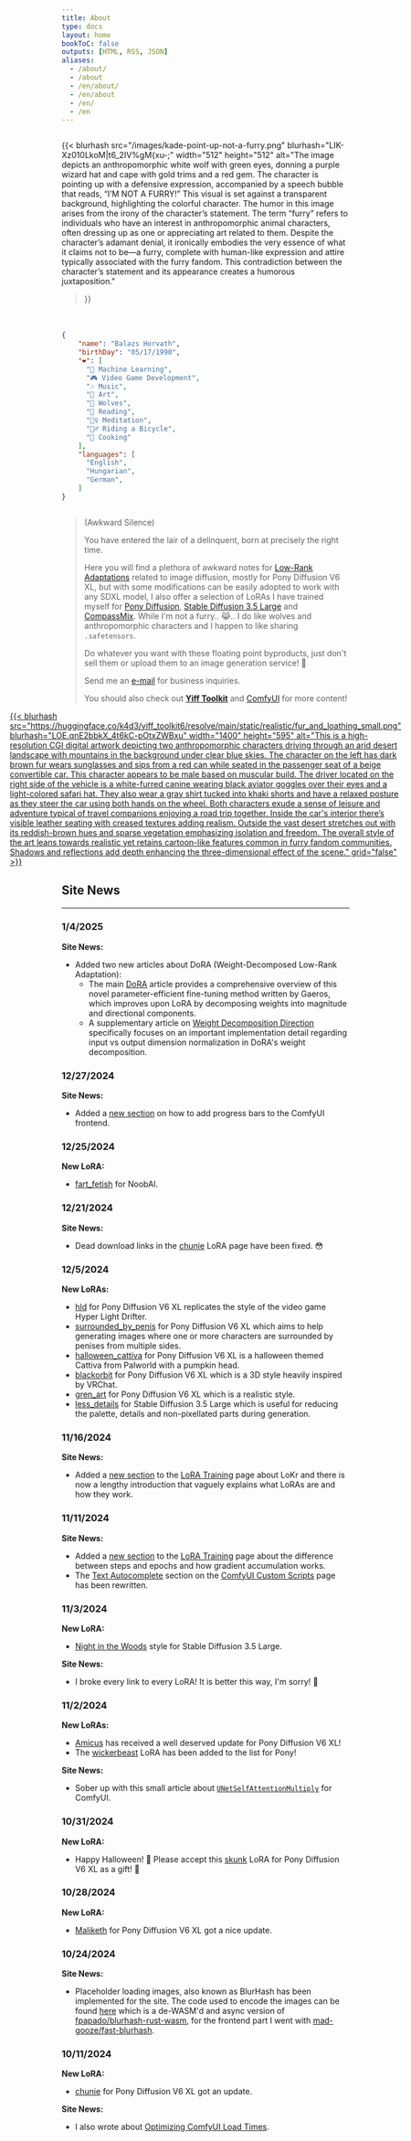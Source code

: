 ```yaml
---
title: About
type: docs
layout: home
bookToC: false
outputs: [HTML, RSS, JSON]
aliases:
  - /about/
  - /about
  - /en/about/
  - /en/about
  - /en/
  - /en
---
```


<!-- markdownlint-disable MD009 MD025 MD033 -->

<div style="display: flex; flex-wrap: wrap; justify-content: space-between; gap: 20px;">
  <div style="flex: 1 1 300px; min-width: 0;">

{{< blurhash
    src="/images/kade-point-up-not-a-furry.png"
    blurhash="LIK-Xz010LkoM|t6_2IV%gM{xu-;"
    width="512"
    height="512"
    alt="The image depicts an anthropomorphic white wolf with green eyes, donning a purple wizard hat and cape with gold trims and a red gem. The character is pointing up with a defensive expression, accompanied by a speech bubble that reads, “I’M NOT A FURRY!” This visual is set against a transparent background, highlighting the colorful character. The humor in this image arises from the irony of the character’s statement. The term “furry” refers to individuals who have an interest in anthropomorphic animal characters, often dressing up as one or appreciating art related to them. Despite the character’s adamant denial, it ironically embodies the very essence of what it claims not to be—a furry, complete with human-like expression and attire typically associated with the furry fandom. This contradiction between the character’s statement and its appearance creates a humorous juxtaposition."
>}}

  </div>
  <div style="flex: 1 1 300px; min-width: 0;">

```json
{
    "name": "Balazs Horvath",
    "birthDay": "05/17/1990",
    "❤️": [
      "🧠 Machine Learning",
      "🎮 Video Game Development",
      "🎶 Music",
      "🎨 Art",
      "🐺 Wolves",
      "📖 Reading",
      "🧘‍♀️ Meditation",
      "🚴‍♂️ Riding a Bicycle",
      "🧁 Cooking"
    ],
    "languages": [
      "English",
      "Hungarian",
      "German",
    ]
}
```

  </div>
</div>

> (Awkward Silence)
>
> You have entered the lair of a delinquent, born at precisely the right time.
>
> Here you will find a plethora of awkward notes for [Low-Rank Adaptations](/docs/yiff_toolkit/lora_training/) related to image diffusion, mostly for Pony Diffusion V6 XL, but with some modifications can be easily adopted to work with any SDXL model, I also offer a selection of LoRAs I have trained myself for [Pony Diffusion](/docs/yiff_toolkit/loras/ponyxlv6/), [Stable Diffusion 3.5 Large](/docs/yiff_toolkit/loras/3.5-large/) and [CompassMix](/docs/yiff_toolkit/loras/compassmix). While I'm not a furry.. 😹.. I do like wolves and anthropomorphic characters and I happen to like sharing `.safetensors`.
> 
> Do whatever you want with these floating point byproducts, just don't sell them or upload them to an image generation service! 🐺
> 
> Send me an [e-mail](mailto:acsipont@gmail.com) for business inquiries.
> 
> You should also check out **[Yiff Toolkit](/docs/yiff_toolkit)** and [ComfyUI](/docs/comfyui) for more content!

<div style="display: flex; justify-content: center;">
  <a href="/docs/yiff_toolkit">
    {{< blurhash
      src="https://huggingface.co/k4d3/yiff_toolkit6/resolve/main/static/realistic/fur_and_loathing_small.png"
      blurhash="LOE.qnE2bbkX_4t6kC-pOtxZWBxu"
      width="1400"
      height="595"
      alt="This is a high-resolution CGI digital artwork depicting two anthropomorphic characters driving through an arid desert landscape with mountains in the background under clear blue skies. The character on the left has dark brown fur wears sunglasses and sips from a red can while seated in the passenger seat of a beige convertible car. This character appears to be male based on muscular build. The driver located on the right side of the vehicle is a white-furred canine wearing black aviator goggles over their eyes and a light-colored safari hat. They also wear a gray shirt tucked into khaki shorts and have a relaxed posture as they steer the car using both hands on the wheel. Both characters exude a sense of leisure and adventure typical of travel companions enjoying a road trip together. Inside the car's interior there’s visible leather seating with creased textures adding realism. Outside the vast desert stretches out with its reddish-brown hues and sparse vegetation emphasizing isolation and freedom. The overall style of the art leans towards realistic yet retains cartoon-like features common in furry fandom communities. Shadows and reflections add depth enhancing the three-dimensional effect of the scene."
      grid="false"
    >}}
  </a>
</div>

<div id="quote-container"></div>

<script src="/js/quotes.js"></script>

## Site News

---

### 1/4/2025

**Site News:**

- Added two new articles about DoRA (Weight-Decomposed Low-Rank Adaptation):
  - The main [DoRA](/docs/yiff_toolkit/lora_training/DoRA) article provides a comprehensive overview of this novel parameter-efficient fine-tuning method written by Gaeros, which improves upon LoRA by decomposing weights into magnitude and directional components.
  - A supplementary article on [Weight Decomposition Direction](/docs/yiff_toolkit/lora_training/Weight_Decomposition_Direction) specifically focuses on an important implementation detail regarding input vs output dimension normalization in DoRA's weight decomposition.

### 12/27/2024

**Site News:**

- Added a [new section](/docs/yiff_toolkit/comfyui/ComfyUI_frontend-ProgressBars) on how to add progress bars to the ComfyUI frontend.

### 12/25/2024

**New LoRA:**

- [fart_fetish](/docs/yiff_toolkit/loras/noobai/concepts/fart_fetish) for NoobAI.

### 12/21/2024

**Site News:**

- Dead download links in the [chunie](/docs/yiff_toolkit/loras/ponyxlv6/styles/chunie) LoRA page have been fixed. 😳

### 12/5/2024

**New LoRAs:**

- [hld](/docs/yiff_toolkit/loras/ponyxlv6/styles/hld) for Pony Diffusion V6 XL replicates the style of the video game Hyper Light Drifter.
- [surrounded_by_penis](/docs/yiff_toolkit/loras/ponyxlv6/concepts/surrounded_by_penis) for Pony Diffusion V6 XL which aims to help generating images where one or more characters are surrounded by penises from multiple sides.
- [halloween_cattiva](/docs/yiff_toolkit/loras/ponyxlv6/characters/halloween_cattiva) for Pony Diffusion V6 XL is a halloween themed Cattiva from Palworld with a pumpkin head.
- [blackorbit](/docs/yiff_toolkit/loras/ponyxlv6/styles/blackorbit) for Pony Diffusion V6 XL which is a 3D style heavily inspired by VRChat.
- [gren_art](/docs/yiff_toolkit/loras/ponyxlv6/styles/gren_art) for Pony Diffusion V6 XL which is a realistic style.
- [less_details](/docs/yiff_toolkit/loras/3.5-large/styles/less_details) for Stable Diffusion 3.5 Large which is useful for reducing the palette, details and non-pixellated parts during generation.

### 11/16/2024

**Site News:**

- Added a [new section](/docs/yiff_toolkit/lora_training/#lokr) to the [LoRA Training](/docs/yiff_toolkit/lora_training/) page about LoKr and there is now a lengthy introduction that vaguely explains what LoRAs are and how they work.

### 11/11/2024

**Site News:**

- Added a [new section](/docs/yiff_toolkit/lora_training/#steps-vs-epochs) to the [LoRA Training](/docs/yiff_toolkit/lora_training/) page about the difference between steps and epochs and how gradient accumulation works.
- The [Text Autocomplete](/docs/yiff_toolkit/comfyui/custom_nodes/ComfyUI-Custom-Scripts/#text-autocomplete) section on the [ComfyUI Custom Scripts](/docs/yiff_toolkit/comfyui/custom_nodes/ComfyUI-Custom-Scripts/) page has been rewritten.

### 11/3/2024

**New LoRA:**

- [Night in the Woods](/docs/yiff_toolkit/loras/3.5-large/styles/nitw) style for Stable Diffusion 3.5 Large.

**Site News:**

- I broke every link to every LoRA! It is better this way, I'm sorry! 🐺

### 11/2/2024

**New LoRAs:**

- [Amicus](/docs/yiff_toolkit/loras/ponyxlv6/characters/amicus) has received a well deserved update for Pony Diffusion V6 XL!
- The [wickerbeast](/docs/yiff_toolkit/loras/ponyxlv6/characters/wickerbeast) LoRA has been added to the list for Pony!

**Site News:**

- Sober up with this small article about [`UNetSelfAttentionMultiply`](/docs/yiff_toolkit/comfyui/UNetSelfAttentionMultiply) for ComfyUI.

### 10/31/2024

**New LoRA:**

- Happy Halloween! 🎃 Please accept this [skunk](/docs/yiff_toolkit/loras/ponyxlv6/characters/skunk) LoRA for Pony Diffusion V6 XL as a gift! 🦨

### 10/28/2024

**New LoRA:**

- [Maliketh](/docs/yiff_toolkit/loras/ponyxlv6/characters/maliketh) for Pony Diffusion V6 XL got a nice update.

### 10/24/2024

**Site News:**

- Placeholder loading images, also known as BlurHash has been implemented for the site. The code used to encode the images can be found [here](https://github.com/ka-de/blurhash) which is a de-WASM'd and async version of [fpapado/blurhash-rust-wasm](https://github.com/fpapado/blurhash-rust-wasm), for the frontend part I went with [mad-gooze/fast-blurhash](https://github.com/mad-gooze/fast-blurhash).

### 10/11/2024

**New LoRA:**

- [chunie](/docs/yiff_toolkit/loras/ponyxlv6/styles/by_chunie) for Pony Diffusion V6 XL got an update.

**Site News:**

- I also wrote about [Optimizing ComfyUI Load Times](/docs/yiff_toolkit/comfyui/Optimizing-ComfyUI-Load-Times).
